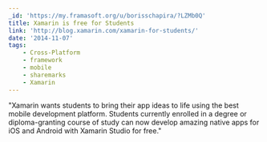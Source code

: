 ```yaml
---
_id: 'https://my.framasoft.org/u/borisschapira/?LZMb0Q'
title: Xamarin is free for Students
link: 'http://blog.xamarin.com/xamarin-for-students/'
date: '2014-11-07'
tags:
    - Cross-Platform
    - framework
    - mobile
    - sharemarks
    - Xamarin
---
```


<div class="markdown"><p>&quot;Xamarin wants students to bring their app ideas to life using the best mobile development platform. Students currently enrolled in a degree or diploma-granting course of study can now develop amazing native apps for iOS and Android with Xamarin Studio for free.&quot;
</p></div>

